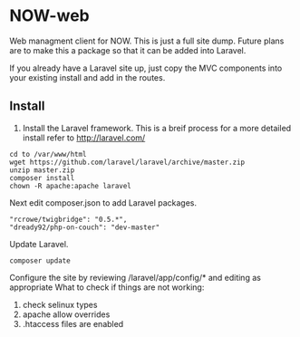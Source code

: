 NOW-web
=======

Web managment client for NOW. This is just a full site dump. Future plans are to make this a package so that it can be added into Laravel.

If you already have a Laravel site up, just copy the MVC components into your existing install and add in the routes.

## Install
1. Install the Laravel framework. This is a breif process for a more detailed install refer to http://laravel.com/
```
cd to /var/www/html
wget https://github.com/laravel/laravel/archive/master.zip
unzip master.zip
composer install
chown -R apache:apache laravel
```
Next edit composer.json to add Laravel packages.
```
"rcrowe/twigbridge": "0.5.*",
"dready92/php-on-couch": "dev-master"
```
Update Laravel.
```
composer update
```
Configure the site by reviewing /laravel/app/config/* and editing as appropriate
What to check if things are not working:
1. check selinux types
2. apache allow overrides 
3. .htaccess files are enabled
